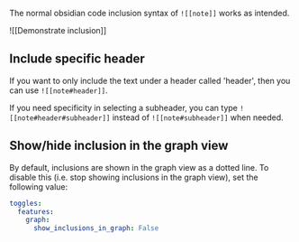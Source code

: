 The normal obsidian code inclusion syntax of `![[note]]` works as intended.

![[Demonstrate inclusion]]

## Include specific header
If you want to only include the text under a header called 'header', then you can use `![[note#header]]`.

If you need specificity in selecting a subheader, you can type `![[note#header#subheader]]` instead of `![[note#subheader]]` when needed.

## Show/hide inclusion in the graph view
By default, inclusions are shown in the graph view as a dotted line. To disable this (i.e. stop showing inclusions in the graph view), set the following value:

``` yaml
toggles:
  features:
    graph:
      show_inclusions_in_graph: False
```


